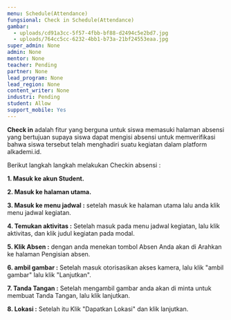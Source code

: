 ```yaml
---
menu: Schedule(Attendance)
fungsional: Check in Schedule(Attendance)
gambar:
  - uploads/cd91a3cc-5f57-4fbb-bf88-d2494c5e2bd7.jpg
  - uploads/764cc5cc-6232-4bb1-b73a-21bf24553eaa.jpg
super_admin: None
admin: None
mentor: None
teacher: Pending
partner: None
lead_program: None
lead_region: None
content_writer: None
industri: Pending
student: Allow
support_mobile: Yes
---
```

**Check in** adalah fitur yang berguna untuk siswa memasuki halaman absensi yang bertujuan supaya siswa dapat mengisi absensi untuk memverifikasi bahwa siswa tersebut telah menghadiri suatu kegiatan dalam platform alkademi.id.

B﻿erikut langkah langkah melakukan Checkin absensi :

**1﻿. Masuk ke akun Student.**

**2﻿. Masuk ke halaman utama.**

**3﻿. Masuk ke menu jadwal :** setelah masuk ke halaman utama lalu anda klik menu jadwal kegiatan.

**4﻿. Temukan aktivitas :** Setelah masuk pada menu jadwal kegiatan, lalu klik  aktivitas, dan klik judul kegiatan pada modal.

**5﻿. Klik Absen :** dengan anda menekan tombol Absen Anda akan di Arahkan ke halaman Pengisian absen.

**6﻿. ambil gambar :** Setelah masuk otorisasikan akses kamera, lalu klik "ambil gambar" lalu klik "Lanjutkan".

**7﻿. Tanda Tangan :** Setelah mengambil gambar anda akan di minta untuk membuat Tanda Tangan, lalu klik lanjutkan.

**8﻿. Lokasi :** Setelah itu Klik "Dapatkan Lokasi" dan klik lanjutkan.